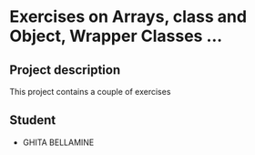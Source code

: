 # Exercises on Arrays, class and Object, Wrapper Classes ...

## Project description 

This project contains a couple of exercises 

## Student 

- GHITA BELLAMINE 